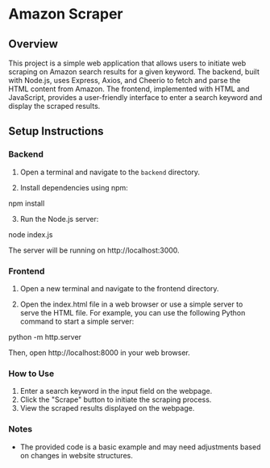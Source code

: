 # Amazon Scraper

## Overview

This project is a simple web application that allows users to initiate web scraping on Amazon search results for a given keyword. The backend, built with Node.js, uses Express, Axios, and Cheerio to fetch and parse the HTML content from Amazon. The frontend, implemented with HTML and JavaScript, provides a user-friendly interface to enter a search keyword and display the scraped results.

## Setup Instructions

### Backend

1. Open a terminal and navigate to the `backend` directory.

2. Install dependencies using npm:


  npm install

3. Run the Node.js server:

  node index.js

The server will be running on http://localhost:3000.

### Frontend

1. Open a new terminal and navigate to the frontend directory.

2.  Open the index.html file in a web browser or use a simple server to serve the HTML file. For example, you can use the following Python command to start a simple server:

  python -m http.server

Then, open http://localhost:8000 in your web browser.

### How to Use

1. Enter a search keyword in the input field on the webpage.
2. Click the "Scrape" button to initiate the scraping process.
3. View the scraped results displayed on the webpage.

### Notes

* The provided code is a basic example and may need adjustments based on changes in website structures.



